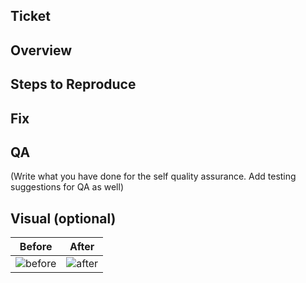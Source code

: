 ## Ticket


## Overview


## Steps to Reproduce


## Fix


## QA

(Write what you have done for the self quality assurance. Add testing suggestions for QA as well)


## Visual (optional)

| Before | After |
| --- | --- |
| ![before]() | ![after]() |
